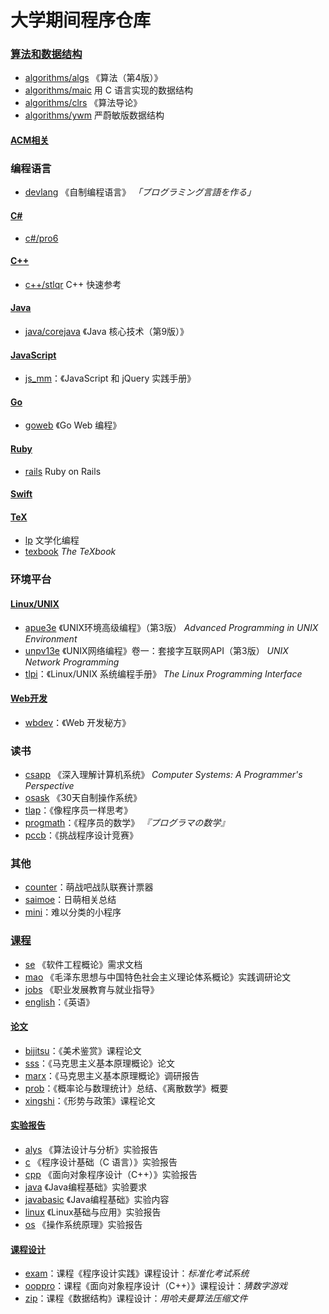 # 大学期间程序仓库


### [算法和数据结构](algorithms)

* [algorithms/algs](algorithms/algs) 《算法（第4版）》
* [algorithms/maic](algorithms/maic) 用 C 语言实现的数据结构
* [algorithms/clrs](algorithms/clrs) 《算法导论》
* [algorithms/ywm](algorithms/ywm) 严蔚敏版数据结构

#### [ACM相关](acm)

### 编程语言

* [devlang](devlang) 《自制编程语言》 *「プログラミング言語を作る」*

#### [C#](c#)

* [c#/pro6](c#/pro6) 

#### [C++](c++)
* [c++/stlqr](c++/stlqr) C++ 快速参考

#### [Java](java)
* [java/corejava](java/corejava) 《Java 核心技术（第9版）》

#### [JavaScript](javascript) 
* [js_mm](js_mm)：《JavaScript 和 jQuery 实践手册》

#### [Go](go)
* [goweb](goweb) 《Go Web 编程》

#### [Ruby](ruby)
* [rails](rails) Ruby on Rails

#### [Swift](swift)

#### [TeX](tex)
* [lp](lp) 文学化编程
* [texbook](texbook) *The TeXbook*

### 环境平台

#### [Linux/UNIX](unix)
* [apue3e](apue3e) 《UNIX环境高级编程》（第3版） *Advanced Programming in UNIX Environment*
* [unpv13e](unpv13e) 《UNIX网络编程》卷一：套接字互联网API（第3版） *UNIX Network Programming*
* [tlpi](tlpi)：《Linux/UNIX 系统编程手册》 *The Linux Programming Interface*

#### [Web开发](web)
* [wbdev](wbdev)：《Web 开发秘方》

### 读书

* [csapp](csapp) 《深入理解计算机系统》 *Computer Systems: A Programmer's Perspective*
* [osask](osask) 《30天自制操作系统》
* [tlap](tlap)：《像程序员一样思考》
* [progmath](progmath)：《程序员的数学》 *『プログラマの数学』*
* [pccb](pccb)：《挑战程序设计竞赛》

### 其他

* [counter](counter)：萌战吧战队联赛计票器
* [saimoe](saimoe)：日萌相关总结
* [mini](mini)：难以分类的小程序

### [课程](course)

* [se](course/se) 《软件工程概论》需求文档
* [mao](course/mao) 《毛泽东思想与中国特色社会主义理论体系概论》实践调研论文
* [jobs](course/jobs) 《职业发展教育与就业指导》
* [english](course/english)：《英语》

#### [论文](paper)

* [bijitsu](paper/bijitsu)：《美术鉴赏》课程论文
* [sss](paper/sss)：《马克思主义基本原理概论》论文
* [marx](paper/marx)：《马克思主义基本原理概论》调研报告
* [prob](paper/prob)：《概率论与数理统计》总结、《离散数学》概要
* [xingshi](paper/xingshi)：《形势与政策》课程论文

#### [实验报告](experiment)

* [alys](experiment/alys) 《算法设计与分析》实验报告
* [c](experiment/c) 《程序设计基础（C 语言）》实验报告
* [cpp](experiment/cpp) 《面向对象程序设计（C++）》实验报告
* [java](experiment/java) 《Java编程基础》实验要求
* [javabasic](experiment/javabasic) 《Java编程基础》实验内容
* [linux](experiment/linux) 《Linux基础与应用》实验报告
* [os](experiment/os) 《操作系统原理》实验报告

#### [课程设计](coursedesign)

* [exam](coursedesign/exam)：课程《程序设计实践》课程设计：*标准化考试系统*
* [ooppro](coursedesign/ooppro)：课程《面向对象程序设计（C++）》课程设计：*猜数字游戏*
* [zip](coursedesign/zip)：课程《数据结构》课程设计：*用哈夫曼算法压缩文件*
